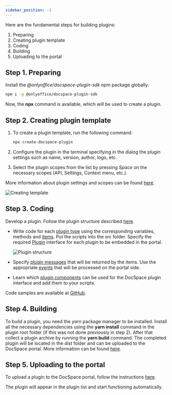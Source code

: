 ```yaml
---
sidebar_position: -1
---
```


Here are the fundamental steps for building plugins:

1. Preparing
2. Creating plugin template
3. Coding
4. Building
5. Uploading to the portal

## Step 1. Preparing

Install the *@onlyoffice/docspace-plugin-sdk* npm package globally:

``` sh
npm i -g @onlyoffice/docspace-plugin-sdk
```

Now, the **npx** command is available, which will be used to create a plugin.

## Step 2. Creating plugin template

1. To create a plugin template, run the following command:

   ``` sh
   npx create-docspace-plugin
   ```

2. Configure the plugin in the terminal specifying in the dialog the plugin settings such as name, version, author, logo, etc.

3. Select the plugin scopes from the list by pressing *Space* on the necessary scopes (API, Settings, Context menu, etc.).

More information about plugin settings and scopes can be found [here](../Usage%20SDK/Creating%20Plugin%20Template.md).

![Creating template](/assets/images/docspace/creating-template.png)

## Step 3. Coding

Develop a plugin. Follow the plugin structure described [here](../Usage%20SDK/Plugin%20Structure.md).

- Write code for each [plugin type](../Usage%20SDK/Coding%20Plugin/Plugin%20Types/Plugin%20Types.md) using the corresponding variables, methods and [items](../Usage%20SDK/Coding%20Plugin/Plugin%20Items/Plugin%20Items.md). Put the scripts into the *src* folder. Specify the required [Plugin](../Usage%20SDK/Coding%20Plugin/Plugin%20Types/Plugin.md) interface for each plugin to be embedded in the portal.

  ![Plugin structure](/assets/images/docspace/plugin-structure.png)

- Specify [plugin messages](../Usage%20SDK/Coding%20Plugin/Plugin%20Message.md) that will be returned by the items. Use the appropriate [events](../Usage%20SDK/Coding%20Plugin/Events.md) that will be processed on the portal side.

- Learn which [plugin components](../Usage%20SDK/Coding%20Plugin/Plugin%20Components/Plugin%20Components.md) can be used for the DocSpace plugin interface and add them to your scripts.

Code samples are available at [GitHub](https://github.com/ONLYOFFICE/docspace-plugins).

## Step 4. Building

To build a plugin, you need the *yarn* package manager to be installed. Install all the necessary dependencies using the **yarn install** command in the plugin root folder (if this was not done previously in step 2). After that collect a plugin archive by running the **yarn build** command. The completed plugin will be located in the *dist* folder and can be uploaded to the DocSpace portal. More information can be found [here](../Usage%20SDK/Building%20Plugin.md).

## Step 5. Uploading to the portal

To upload a plugin to the DocSpace portal, follow the instructions [here](../Usage%20SDK/Adding%20Plugin.md).

The plugin will appear in the plugin list and start functioning automatically.
